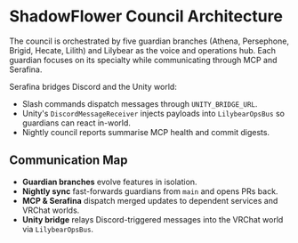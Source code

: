 # ShadowFlower Council Architecture

The council is orchestrated by five guardian branches (Athena, Persephone, Brigid, Hecate, Lilith) and Lilybear as the voice and operations hub. Each guardian focuses on its specialty while communicating through MCP and Serafina.

Serafina bridges Discord and the Unity world:
- Slash commands dispatch messages through `UNITY_BRIDGE_URL`.
- Unity's `DiscordMessageReceiver` injects payloads into `LilybearOpsBus` so guardians can react in-world.
- Nightly council reports summarise MCP health and commit digests.

## Communication Map
- **Guardian branches** evolve features in isolation.
- **Nightly sync** fast-forwards guardians from `main` and opens PRs back.
- **MCP & Serafina** dispatch merged updates to dependent services and VRChat worlds.
- **Unity bridge** relays Discord-triggered messages into the VRChat world via `LilybearOpsBus`.
